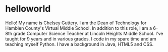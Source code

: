 # helloworld
Hello! My name is Chelsey Guttery. I am the Dean of Technology for Hamblen County's Virtual Middle School. In addition to this role, I am a 6-8th grade Computer Science Teacher at Lincoln Heights Middle School. I've taught for 9 years and in various grades. I code in my spare time and am teaching myself Python. I have a background in Java, HTML5 and CSS. 
